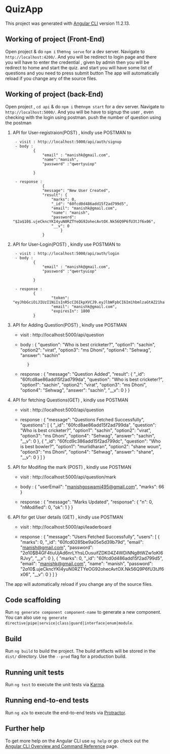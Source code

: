 # QuizApp

This project was generated with [Angular CLI](https://github.com/angular/angular-cli) version 11.2.13.

## Working of project (Front-End)

Open project & do `npm i` then`ng serve` for a dev server. Navigate to `http://localhost:4200/`. 
And you will be redirect to login page and there you will have to enter the credential , given by admin
then you will be redirect to home and start the quiz. and start you will have some list of questions and you need to press submit button 
The app will automatically reload if you change any of the source files.



## Working of project (back-End)

Open project , `cd api` & do `npm i` then`npm start` for a dev server. Navigate to `http://localhost:5000/`. 
And you will be have to signup the user , even checking with the login using postman.
push the number of question using the postman 


1. API for User-registraion(POST) , kindly use POSTMAN to

        - visit : http://localhost:5000/api/auth/signup
        - body :
                {
                    "email" : "manishk@gmail.com",
                    "name":"manish",
                    "password" :"qwertyuiop"
            
                }

        - response : 
                    {
                    "message": "New User Created",
                    "result": {
                        "marks": 0,
                        "_id": "60fcd0d486add15f2ad799d5",
                        "email": "manishk@gmail.com",
                        "name": "manish",
                        "password": "$2a$10$.ujeCkncYKI4yuN0RZTYeOG92ohecAvtOX.Nk56Q9P6fU3tJf6x06",
                        "__v": 0
                            }
                    }

2. API for User-Login(POST) , kindly use POSTMAN to

        - visit : http://localhost:5000/api/auth/login
        - body :
                {
                    "email" : "manishk@gmail.com",
                    "password" :"qwertyuiop"
            
                }

        - response : 
                {
                        "token": "eyJhbGciOiJIUzI1NiIsInR5cCI6IkpXVCJ9.eyJlbWFpbCI6Im1hbmlzaGtAZ21haWwuY29tIiwidXNlcklkIjoiNjBmY2QwZDQ4NmFkZDE1ZjJhZDc5OWQ1IiwiaWF0IjoxNjI3MTgxNTQyLCJleHAiOjE2MjcxODMzNDJ9.1yGf7BLimy0rQnLUgUl3nQgD_MdA5VcKFr5IX0GbQao",
                        "email": "manishk@gmail.com",
                        "expiresIn": 1800
                }
                
  

  3. API for Adding Question(POST) , kindly use POSTMAN 

        - visit : http://localhost:5000/api/question
        - body :
                {
                    "question": "Who is best cricketer?",
                    "option1": "sachin",
                    "option2": "virat",
                    "option3": "ms Dhoni",
                    "option4": "Sehwag",
                    "answer": "sachin"
    
                 }

        - response : 
                    {
                        "message": "Question Added",
                        "result": {
                            "_id": "60fcd8ae86add15f2ad799da",
                            "question": "Who is best cricketer?",
                            "option1": "sachin",
                            "option2": "virat",
                            "option3": "ms Dhoni",
                            "option4": "Sehwag",
                            "answer": "sachin",
                            "__v": 0
                        }
                    }
                
  


  4. API for fetching Questions(GET) , kindly use POSTMAN 

        - visit : http://localhost:5000/api/question
     

        - response : 
                    {
                            "message": "Questions Fetched Successfully",
                            "questions": [
                                {
                                    "_id": "60fcd8ae86add15f2ad799da",
                                    "question": "Who is best cricketer?",
                                    "option1": "sachin",
                                    "option2": "virat",
                                    "option3": "ms Dhoni",
                                    "option4": "Sehwag",
                                    "answer": "sachin",
                                    "__v": 0
                                },
                                {
                                    "_id": "60fcd9c386add15f2ad799dc",
                                    "question": "Who is best bowler?",
                                    "option1": "murlidharan",
                                    "option2": "shane woun",
                                    "option3": "ms Dhoni",
                                    "option4": "Sehwag",
                                    "answer": "shane",
                                    "__v": 0
                                }
                            ]
                        }
                
  

  5. API for Modifing the mark (POST) , kindly use POSTMAN 

        - visit : http://localhost:5000/api/question/mark
        - body :
                {
                 "userEmail": "manishgoswami495@gmail.com",
                 "marks": 66
                 }

        - response : 
                   {
                        "message": "Marks Updated",
                        "response": {
                            "n": 0,
                            "nModified": 0,
                            "ok": 1
                        }
                    }
                
  
   6. API for get User details (GET) , kindly use POSTMAN 

        - visit : http://localhost:5000/api/leaderboard
       

        - response : 
                    {
                        "message": "Users Fetched Successfully",
                        "users": [
                            {
                                "marks": 0,
                                "_id": "60fcd0285be9a05e5d39b79d",
                                "email": "manish@gmail.com",
                                "password": "$2a$10$B4GF4tiuUjAd6nrLYhsLOusuifZDK04Z4WDiNNg8tWZw1oKI6RJvy",
                                "__v": 0
                            },
                            {
                                "marks": 0,
                                "_id": "60fcd0d486add15f2ad799d5",
                                "email": "manishk@gmail.com",
                                "name": "manish",
                                "password": "$2a$10$.ujeCkncYKI4yuN0RZTYeOG92ohecAvtOX.Nk56Q9P6fU3tJf6x06",
                                "__v": 0
                            }
                        ]
                    }


The app will automatically reload if you change any of the source files.


## Code scaffolding

Run `ng generate component component-name` to generate a new component. You can also use `ng generate directive|pipe|service|class|guard|interface|enum|module`.

## Build

Run `ng build` to build the project. The build artifacts will be stored in the `dist/` directory. Use the `--prod` flag for a production build.

## Running unit tests

Run `ng test` to execute the unit tests via [Karma](https://karma-runner.github.io).

## Running end-to-end tests

Run `ng e2e` to execute the end-to-end tests via [Protractor](http://www.protractortest.org/).

## Further help

To get more help on the Angular CLI use `ng help` or go check out the [Angular CLI Overview and Command Reference](https://angular.io/cli) page.
